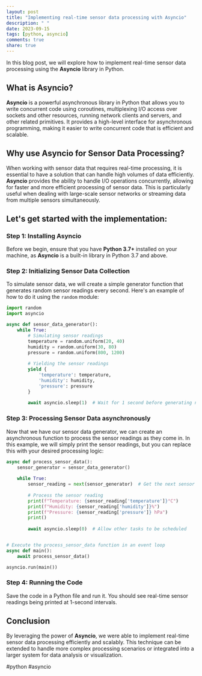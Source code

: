```yaml
---
layout: post
title: "Implementing real-time sensor data processing with Asyncio"
description: " "
date: 2023-09-15
tags: [python, asyncio]
comments: true
share: true
---
```


In this blog post, we will explore how to implement real-time sensor data processing using the **Asyncio** library in Python. 

## What is Asyncio?
**Asyncio** is a powerful asynchronous library in Python that allows you to write concurrent code using coroutines, multiplexing I/O access over sockets and other resources, running network clients and servers, and other related primitives. It provides a high-level interface for asynchronous programming, making it easier to write concurrent code that is efficient and scalable.

## Why use Asyncio for Sensor Data Processing?
When working with sensor data that requires real-time processing, it is essential to have a solution that can handle high volumes of data efficiently. **Asyncio** provides the ability to handle I/O operations concurrently, allowing for faster and more efficient processing of sensor data. This is particularly useful when dealing with large-scale sensor networks or streaming data from multiple sensors simultaneously.

## Let's get started with the implementation:

### Step 1: Installing Asyncio
Before we begin, ensure that you have **Python 3.7+** installed on your machine, as **Asyncio** is a built-in library in Python 3.7 and above.

### Step 2: Initializing Sensor Data Collection
To simulate sensor data, we will create a simple generator function that generates random sensor readings every second. Here's an example of how to do it using the `random` module:

```python
import random
import asyncio

async def sensor_data_generator():
    while True:
        # Simulating sensor readings
        temperature = random.uniform(20, 40)
        humidity = random.uniform(30, 80)
        pressure = random.uniform(800, 1200)
        
        # Yielding the sensor readings
        yield {
            'temperature': temperature,
            'humidity': humidity,
            'pressure': pressure
        }
        
        await asyncio.sleep(1)  # Wait for 1 second before generating next set of readings
```

### Step 3: Processing Sensor Data asynchronously
Now that we have our sensor data generator, we can create an asynchronous function to process the sensor readings as they come in. In this example, we will simply print the sensor readings, but you can replace this with your desired processing logic:

```python
async def process_sensor_data():
    sensor_generator = sensor_data_generator()
    
    while True:
        sensor_reading = next(sensor_generator)  # Get the next sensor reading asynchronously
        
        # Process the sensor reading
        print(f"Temperature: {sensor_reading['temperature']}°C")
        print(f"Humidity: {sensor_reading['humidity']}%")
        print(f"Pressure: {sensor_reading['pressure']} hPa")
        print()
        
        await asyncio.sleep(0)  # Allow other tasks to be scheduled


# Execute the process_sensor_data function in an event loop
async def main():
    await process_sensor_data()

asyncio.run(main())
```

### Step 4: Running the Code
Save the code in a Python file and run it. You should see real-time sensor readings being printed at 1-second intervals.

## Conclusion
By leveraging the power of **Asyncio**, we were able to implement real-time sensor data processing efficiently and scalably. This technique can be extended to handle more complex processing scenarios or integrated into a larger system for data analysis or visualization.

#python #asyncio